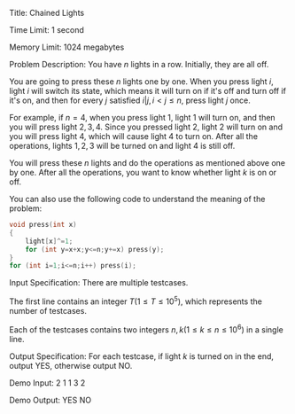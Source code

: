 Title: Chained Lights

Time Limit: 1 second

Memory Limit: 1024 megabytes

Problem Description:
You have $n$ lights in a row. Initially, they are all off.

You are going to press these $n$ lights one by one. When you press light $i$, light $i$ will switch its state, which means it will turn on if it's off and turn off if it's on, and then for every $j$ satisfied $i|j,i< j\le n$, press light $j$ once.

For example, if $n=4$, when you press light $1$, light $1$ will turn on, and then you will press light $2,3,4$. Since you pressed light $2$, light $2$ will turn on and you will press light $4$, which will cause light 4 to turn on. After all the operations, lights $1,2,3$ will be turned on and light $4$ is still off.

You will press these $n$ lights and do the operations as mentioned above one by one. After all the operations, you want to know whether light $k$ is on or off.

You can also use the following code to understand the meaning of the problem:

```cpp
void press(int x)
{
    light[x]^=1;
    for (int y=x+x;y<=n;y+=x) press(y);
}
for (int i=1;i<=n;i++) press(i);
```

Input Specification:
There are multiple testcases.

The first line contains an integer $T(1\le T\le10^5)$, which represents the number of testcases.

Each of the testcases contains two integers $n,k(1\le k\le n\le10^6)$ in a single line.

Output Specification:
For each testcase, if light $k$ is turned on in the end, output $\text{YES}$, otherwise output $\text{NO}$.

Demo Input:
2
1 1
3 2

Demo Output:
YES
NO

